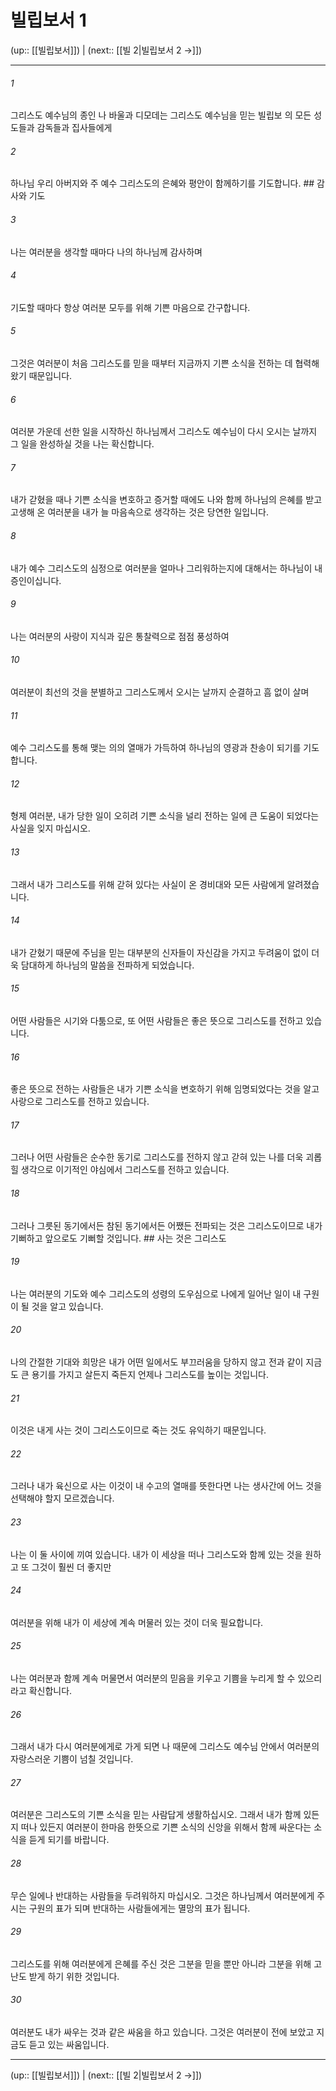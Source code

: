 # 빌립보서 1

(up:: [[빌립보서]]) | (next:: [[빌 2|빌립보서 2 →]])

***




###### 1 

그리스도 예수님의 종인 나 바울과 디모데는 그리스도 예수님을 믿는 빌립보 의 모든 성도들과 감독들과 집사들에게 



###### 2 

하나님 우리 아버지와 주 예수 그리스도의 은혜와 평안이 함께하기를 기도합니다. ## 감사와 기도 



###### 3 

나는 여러분을 생각할 때마다 나의 하나님께 감사하며 



###### 4 

기도할 때마다 항상 여러분 모두를 위해 기쁜 마음으로 간구합니다. 



###### 5 

그것은 여러분이 처음 그리스도를 믿을 때부터 지금까지 기쁜 소식을 전하는 데 협력해 왔기 때문입니다. 



###### 6 

여러분 가운데 선한 일을 시작하신 하나님께서 그리스도 예수님이 다시 오시는 날까지 그 일을 완성하실 것을 나는 확신합니다. 



###### 7 

내가 갇혔을 때나 기쁜 소식을 변호하고 증거할 때에도 나와 함께 하나님의 은혜를 받고 고생해 온 여러분을 내가 늘 마음속으로 생각하는 것은 당연한 일입니다. 



###### 8 

내가 예수 그리스도의 심정으로 여러분을 얼마나 그리워하는지에 대해서는 하나님이 내 증인이십니다. 



###### 9 

나는 여러분의 사랑이 지식과 깊은 통찰력으로 점점 풍성하여 



###### 10 

여러분이 최선의 것을 분별하고 그리스도께서 오시는 날까지 순결하고 흠 없이 살며 



###### 11 

예수 그리스도를 통해 맺는 의의 열매가 가득하여 하나님의 영광과 찬송이 되기를 기도합니다. 



###### 12 

형제 여러분, 내가 당한 일이 오히려 기쁜 소식을 널리 전하는 일에 큰 도움이 되었다는 사실을 잊지 마십시오. 



###### 13 

그래서 내가 그리스도를 위해 갇혀 있다는 사실이 온 경비대와 모든 사람에게 알려졌습니다. 



###### 14 

내가 갇혔기 때문에 주님을 믿는 대부분의 신자들이 자신감을 가지고 두려움이 없이 더욱 담대하게 하나님의 말씀을 전파하게 되었습니다. 



###### 15 

어떤 사람들은 시기와 다툼으로, 또 어떤 사람들은 좋은 뜻으로 그리스도를 전하고 있습니다. 



###### 16 

좋은 뜻으로 전하는 사람들은 내가 기쁜 소식을 변호하기 위해 임명되었다는 것을 알고 사랑으로 그리스도를 전하고 있습니다. 



###### 17 

그러나 어떤 사람들은 순수한 동기로 그리스도를 전하지 않고 갇혀 있는 나를 더욱 괴롭힐 생각으로 이기적인 야심에서 그리스도를 전하고 있습니다. 



###### 18 

그러나 그릇된 동기에서든 참된 동기에서든 어쨌든 전파되는 것은 그리스도이므로 내가 기뻐하고 앞으로도 기뻐할 것입니다. ## 사는 것은 그리스도 



###### 19 

나는 여러분의 기도와 예수 그리스도의 성령의 도우심으로 나에게 일어난 일이 내 구원이 될 것을 알고 있습니다. 



###### 20 

나의 간절한 기대와 희망은 내가 어떤 일에서도 부끄러움을 당하지 않고 전과 같이 지금도 큰 용기를 가지고 살든지 죽든지 언제나 그리스도를 높이는 것입니다. 



###### 21 

이것은 내게 사는 것이 그리스도이므로 죽는 것도 유익하기 때문입니다. 



###### 22 

그러나 내가 육신으로 사는 이것이 내 수고의 열매를 뜻한다면 나는 생사간에 어느 것을 선택해야 할지 모르겠습니다. 



###### 23 

나는 이 둘 사이에 끼여 있습니다. 내가 이 세상을 떠나 그리스도와 함께 있는 것을 원하고 또 그것이 훨씬 더 좋지만 



###### 24 

여러분을 위해 내가 이 세상에 계속 머물러 있는 것이 더욱 필요합니다. 



###### 25 

나는 여러분과 함께 계속 머물면서 여러분의 믿음을 키우고 기쁨을 누리게 할 수 있으리라고 확신합니다. 



###### 26 

그래서 내가 다시 여러분에게로 가게 되면 나 때문에 그리스도 예수님 안에서 여러분의 자랑스러운 기쁨이 넘칠 것입니다. 



###### 27 

여러분은 그리스도의 기쁜 소식을 믿는 사람답게 생활하십시오. 그래서 내가 함께 있든지 떠나 있든지 여러분이 한마음 한뜻으로 기쁜 소식의 신앙을 위해서 함께 싸운다는 소식을 듣게 되기를 바랍니다. 



###### 28 

무슨 일에나 반대하는 사람들을 두려워하지 마십시오. 그것은 하나님께서 여러분에게 주시는 구원의 표가 되며 반대하는 사람들에게는 멸망의 표가 됩니다. 



###### 29 

그리스도를 위해 여러분에게 은혜를 주신 것은 그분을 믿을 뿐만 아니라 그분을 위해 고난도 받게 하기 위한 것입니다. 



###### 30 

여러분도 내가 싸우는 것과 같은 싸움을 하고 있습니다. 그것은 여러분이 전에 보았고 지금도 듣고 있는 싸움입니다.

***

(up:: [[빌립보서]]) | (next:: [[빌 2|빌립보서 2 →]])

